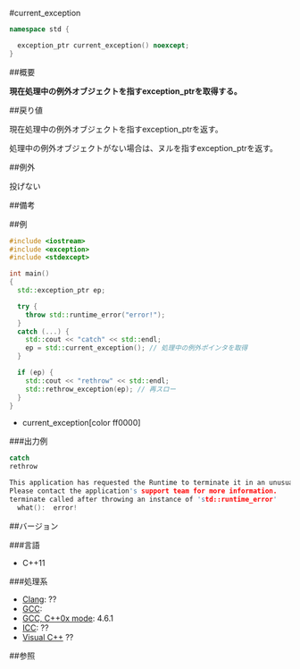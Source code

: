 #current_exception
```cpp
namespace std {

  exception_ptr current_exception() noexcept;
}
```

##概要

<b>現在処理中の例外オブジェクトを指すexception_ptrを取得する。</b>


##戻り値

現在処理中の例外オブジェクトを指すexception_ptrを返す。

処理中の例外オブジェクトがない場合は、ヌルを指すexception_ptrを返す。


##例外

投げない


##備考



##例

```cpp
#include <iostream>
#include <exception>
#include <stdexcept>

int main()
{
  std::exception_ptr ep;

  try {
    throw std::runtime_error("error!");
  }
  catch (...) {
    std::cout << "catch" << std::endl;
    ep = std::current_exception(); // 処理中の例外ポインタを取得
  }

  if (ep) {
    std::cout << "rethrow" << std::endl;
    std::rethrow_exception(ep); // 再スロー
  }
}
```
* current_exception[color ff0000]

###出力例

```cpp
catch
rethrow

This application has requested the Runtime to terminate it in an unusual way.
Please contact the application's support team for more information.
terminate called after throwing an instance of 'std::runtime_error'
  what():  error!
```

##バージョン


###言語


- C++11



###処理系

- [Clang](/implementation#clang.md): ??
- [GCC](/implementation#gcc.md): 
- [GCC, C++0x mode](/implementation#gcc.md): 4.6.1
- [ICC](/implementation#icc.md): ??
- [Visual C++](/implementation#visual_cpp.md) ??



##参照


